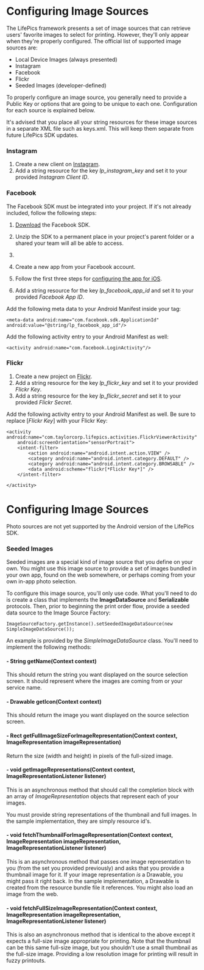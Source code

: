 # Configuring Image Sources

The LifePics framework presents a set of image sources that can retrieve users' favorite images to select for printing. However, they'll only appear when they're properly configured. The official list of supported image sources are:

* Local Device Images (always presented)
* Instagram
* Facebook
* Flickr
* Seeded Images (developer-defined)

To properly configure an image source, you generally need to provide a Public Key or options that are going to be unique to each one. Configuration for each source is explained below.

It's advised that you place all your string resources for these image sources in a separate XML file such as keys.xml.  This will keep them separate from future LifePics SDK updates.


### Instagram

1. Create a new client on [Instagram](http://instagram.com/developer/clients/manage/).
2. Add a string resource for the key *lp_instagram_key* and set it to your provided *Instagram Client ID*.


### Facebook

The Facebook SDK must be integrated into your project.  If it's not already included, follow the following steps:

1. [Download](https://developers.facebook.com/docs/android) the Facebook SDK.
2. Unzip the SDK to a permanent place in your project's parent folder or a shared your team will all be able to access.
3. 


1. Create a new app from your Facebook account.
2. Follow the first three steps for [configuring the app for iOS](https://developers.facebook.com/docs/ios/getting-started/).
3. Add a string resource for the key *lp_facebook_app_id* and set it to your provided *Facebook App ID*.

Add the following meta data to your Android Manifest inside your <application> tag:
	
    <meta-data android:name="com.facebook.sdk.ApplicationId" android:value="@string/lp_facebook_app_id"/>

Add the following activity entry to your Android Manifest as well:

    <activity android:name="com.facebook.LoginActivity"/>


### Flickr

1. Create a new project on [Flickr](https://www.flickr.com/services/apps/create/).
2. Add a string resource for the key *lp_flickr_key* and set it to your provided *Flickr Key*.
3. Add a string resource for the key *lp_flickr_secret* and set it to your provided *Flickr Secret*.

Add the following activity entry to your Android Manifest as well. Be sure to replace [*Flickr Key*] with your Flickr Key:

    <activity android:name="com.taylorcorp.lifepics.activities.FlickrViewerActivity"
        android:screenOrientation="sensorPortrait">
        <intent-filter>
            <action android:name="android.intent.action.VIEW" />
            <category android:name="android.intent.category.DEFAULT" />
            <category android:name="android.intent.category.BROWSABLE" />
            <data android:scheme="flickr[*Flickr Key*]" />
        </intent-filter>

    </activity>


# Configuring Image Sources

Photo sources are not yet supported by the Android version of the LifePics SDK.

### Seeded Images

Seeded images are a special kind of image source that you define on your own. You might use this image source to provide a set of images bundled in your own app, found on the web somewhere, or perhaps coming from your own in-app photo selection.

To configure this image source, you'll only use code. What you'll need to do is create a class that implements the **ImageDataSource** and **Serializable** protocols. Then, prior to beginning the print order flow, provide a seeded data source to the Image Source Factory:

    ImageSourceFactory.getInstance().setSeededImageDataSource(new SimpleImageDataSource());

An example is provided by the *SimpleImageDataSource* class. You'll need to implement the following methods:

#### - String getName(Context context)

This should return the string you want displayed on the source selection screen. It should represent where the images are coming from or your service name.

#### - Drawable getIcon(Context context)

This should return the image you want displayed on the source selection screen.

#### - Rect getFullImageSizeForImageRepresentation(Context context, ImageRepresentation imageRepresentation)

Return the size (width and height) in pixels of the full-sized image.

#### - void getImageRepresentations(Context context, ImageRepresentationListener listener)

This is an asynchronous method that should call the completion block with an array of *ImageRepresentation* objects that represent each of your images.

You must provide string representations of the thumbnail and full images. In the sample implementation, they are simply resource id's.

#### - void fetchThumbnailForImageRepresentation(Context context, ImageRepresentation imageRepresentation, ImageRepresentationListener listener)

This is an asynchronous method that passes one image representation to you (from the set you provided previously) and asks that you provide a thumbnail image for it. If your image representation *is* a Drawable, you might pass it right back. In the sample implementation, a Drawable is created from the resource bundle file it references. You might also load an image from the web.

#### - void fetchFullSizeImageRepresentation(Context context, ImageRepresentation imageRepresentation, ImageRepresentationListener listener)

This is also an asynchronous method that is identical to the above except it expects a full-size image appropriate for printing. Note that the thumbnail can be this same full-size image, but you shouldn't use a small thumbnail as the full-size image. Providing a low resolution image for printing will result in fuzzy printouts.
